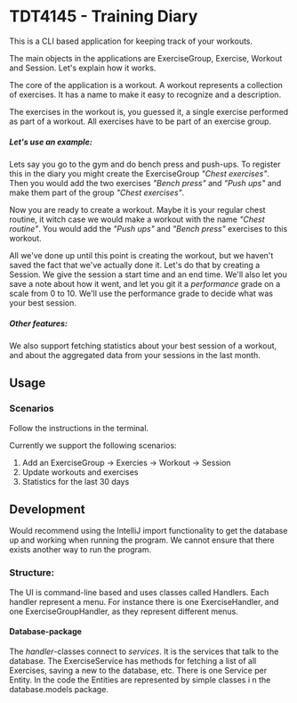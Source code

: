 # TDT4145 - Training Diary

This is a CLI based application for keeping track of your workouts.

The main objects in the applications are ExerciseGroup, Exercise, Workout and Session. Let's explain how it works.

The core of the application is a workout. A workout represents a collection of exercises. It has a name to make it easy to recognize and a description. 

The exercises in the workout is, you guessed it, a single exercise performed as part of a workout. All exercises have to be part of an exercise group. 

##### Let's use an example:

Lets say you go to the gym and do bench press and push-ups. To register this in the diary you might  create the ExerciseGroup _"Chest exercises"_. Then you would add the two exercises _"Bench press"_ and _"Push ups"_ and make them part of the group _"Chest exercises"_.

Now you are ready to create a workout. Maybe it is your regular chest routine, it witch case we would make a workout with the name _"Chest routine"_. You would add the _"Push ups"_ and _"Bench press"_ exercises to this workout. 

All we've done up until this point is creating the workout, but we haven't saved the fact that we've actually done it. Let's do that by creating a Session. We give the session a start time and an end time. We'll also let you save a note about how it went, and let you git it a _performance_ grade on a scale from 0 to 10. We'll use the performance grade to decide what was your best session. 

##### Other features:

We also support fetching statistics about your best session of a workout, and about the aggregated data from your sessions in the last month. 


## Usage

### Scenarios

Follow the instructions in the terminal.

Currently we support the following scenarios:
1. Add an ExerciseGroup -> Exercies -> Workout -> Session
2. Update workouts and exercises
3. Statistics for the last 30 days

## Development

Would recommend using the IntelliJ import functionality to get the database up and working when running the program. We cannot ensure that there exists another way to run the program.

### Structure:

The UI is command-line based and uses classes called Handlers. Each handler represent a menu. For instance there is one ExerciseHandler, and one ExerciseGroupHandler, as they represent different menus. 

#### Database-package
The _handler_-classes connect to _services_. It is the services that talk to the database. The ExerciseService has methods for fetching a list of all Exercises, saving a new to the database, etc. There is one Service per Entity. In the code the Entities are represented by simple classes i n the database.models package. 


